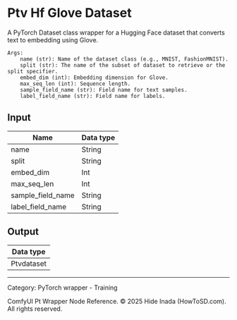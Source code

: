 # Ptv Hf Glove Dataset
A PyTorch Dataset class wrapper for a Hugging Face dataset that converts text to embedding using Glove.

    Args:  
        name (str): Name of the dataset class (e.g., MNIST, FashionMNIST).  
        split (str): The name of the subset of dataset to retrieve or the split specifier.
        embed_dim (int): Embedding dimension for Glove.
        max_seq_len (int): Sequence length.
        sample_field_name (str): Field name for text samples.
        label_field_name (str): Field name for labels.

## Input
| Name | Data type |
|---|---|
| name | String |
| split | String |
| embed_dim | Int |
| max_seq_len | Int |
| sample_field_name | String |
| label_field_name | String |

## Output
| Data type |
|---|
| Ptvdataset |

<HR>
Category: PyTorch wrapper - Training

ComfyUI Pt Wrapper Node Reference. © 2025 Hide Inada (HowToSD.com). All rights reserved.

